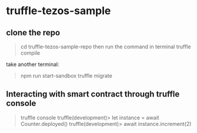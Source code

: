 # truffle-tezos-sample

## clone the repo

> cd truffle-tezos-sample-repo
then run the command in terminal
> truffle compile

take another terminal:

 > npm run start-sandbox
 > truffle migrate

## Interacting with smart contract through truffle console

>truffle console
>truffle(development)> let instance = await Counter.deployed()
>truffle(development)> await instance.increment(2) 
